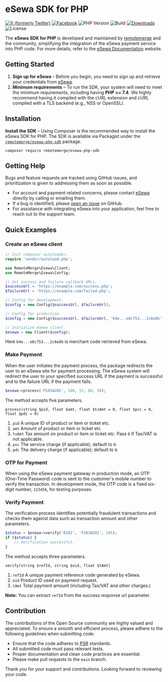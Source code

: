 # eSewa SDK for PHP

[![X (formerly Twitter)](https://img.shields.io/badge/-@sapkotamadan-white?style=flat&logo=x&label=(formerly%20Twitter))](https://twitter.com/sapkotamadan)
[![Facebook](https://img.shields.io/badge/Facebook-NextSapkotaMadan-blue?style=flat&logo=facebook)](https://www.facebook.com/NextSapkotaMadan)
![PHP Version](https://img.shields.io/packagist/php-v/remotemerge/esewa-php-sdk)
![Build](https://img.shields.io/github/actions/workflow/status/remotemerge/esewa-php-sdk/install.yml?style=flat&logo=github)
[![Downloads](https://img.shields.io/packagist/dt/remotemerge/esewa-php-sdk.svg?style=flat&label=Downloads)](https://packagist.org/packages/remotemerge/esewa-php-sdk)
![License](https://img.shields.io/github/license/remotemerge/esewa-php-sdk)

The **eSewa SDK for PHP** is developed and maintained by [remotemerge] and the community, simplifying the integration of the eSewa payment service into PHP code. For more details, refer to the [eSewa Documentation] website.

## Getting Started

1. **Sign up for eSewa** – Before you begin, you need to sign up and retrieve your credentials from [eSewa].
2. **Minimum requirements** – To run the SDK, your system will need to meet the minimum requirements, including having **PHP >= 7.4**. We highly recommend having it compiled with the cURL extension and cURL compiled with a TLS backend (e.g., NSS or OpenSSL).

## Installation

**Install the SDK** – Using Composer is the recommended way to install the eSewa SDK for PHP. The SDK is available via Packagist under the [`remotemerge/esewa-php-sdk`][install-package] package.

```
composer require remotemerge/esewa-php-sdk
```

## Getting Help

Bugs and feature requests are tracked using GitHub issues, and prioritization is given to addressing them as soon as possible.

* For account and payment related concerns, please contact [eSewa] directly by calling or emailing them.
* If a bug is identified, please [open an issue](https://github.com/remotemerge/esewa-php-sdk/issues/new) on GitHub.
* For assistance with integrating eSewa into your application, feel free to reach out to the support team.

## Quick Examples

### Create an eSewa client

```php
// Init composer autoloader.
require 'vendor/autoload.php';

use RemoteMerge\Esewa\Client;
use RemoteMerge\Esewa\Config;

// Set success and failure callback URLs.
$successUrl = 'https://example.com/success.php';
$failureUrl = 'https://example.com/failed.php';

// Config for development.
$config = new Config($successUrl, $failureUrl);

// Config for production.
$config = new Config($successUrl, $failureUrl, 'b4e...e8c753...2c6e8b');

// Initialize eSewa client.
$esewa = new Client($config);
```

Here `b4e...e8c753...2c6e8b` is merchant code retrieved from eSewa.

### Make Payment

When the user initiates the payment process, the package redirects the user to an eSewa site for payment processing. The
eSewa system will redirect the user to your specified success URL if the payment is successful and to the failure URL if
the payment fails.

```php
$esewa->process('P101W201', 100, 15, 80, 50);
```

The method accepts five parameters.

```text
process(string $pid, float $amt, float $txAmt = 0, float $psc = 0, float $pdc = 0)
```

1. `pid` A unique ID of product or item or ticket etc.
2. `amt` Amount of product or item or ticket etc
3. `txAmt` Tax amount on product or item or ticket etc. Pass `0` if Tax/VAT is not applicable.
4. `psc` The service charge (if applicable); default to `0`.
5. `pdc` The delivery charge (if applicable); default to `0`.

### OTP for Payment

When using the eSewa payment gateway in production mode, an OTP (One-Time Password) code is sent to the customer's mobile number to verify the transaction. In development mode, the OTP code is a fixed six-digit number, `123456`, for testing purposes.

### Verify Payment

The verification process identifies potentially fraudulent transactions and checks them against data such as transaction
amount and other parameters.

```php
$status = $esewa->verify('R101', 'P101W201', 245);
if ($status) {
    // Verification successful.
}
```

The method accepts three parameters.

```text
verify(string $refId, string $oid, float $tAmt)
```

1. `refId` A unique payment reference code generated by eSewa.
2. `oid` Product ID used on payment request.
3. `tAmt` Total payment amount (including Tax/VAT and other charges.)

**Note:** You can extract `refId` from the success response url parameter.

## Contribution

The contributions of the Open Source community are highly valued and appreciated. To ensure a smooth and efficient process, please adhere to the following guidelines when submitting code:

- Ensure that the code adheres to [PSR] standards.
- All submitted code must pass relevant tests.
- Proper documentation and clean code practices are essential.
- Please make pull requests to the `main` branch.

Thank you for your support and contributions. Looking forward to reviewing your code.

[eSewa]: https://esewa.com.np

[remotemerge]: https://github.com/remotemerge

[eSewa Documentation]: https://developer.esewa.com.np

[install-package]: https://packagist.org/packages/remotemerge/esewa-php-sdk

[PSR]: https://www.php-fig.org/psr